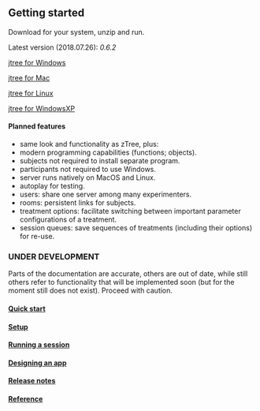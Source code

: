 ## Getting started
Download for your system, unzip and run.

Latest version (2018.07.26): *0.6.2*

<a href='https://github.com/opowell/jtree/raw/master/releases/jtree-win.zip'>jtree for Windows</a>

<a href='https://github.com/opowell/jtree/raw/master/releases/jtree-macos.zip'>jtree for Mac</a>

<a href='https://github.com/opowell/jtree/raw/master/releases/jtree-linux.zip'>jtree for Linux</a>

<a href='https://github.com/opowell/jtree/raw/master/releases/jtree-winxp.zip'>jtree for WindowsXP</a>

#### Planned features
- same look and functionality as zTree, plus:
- modern programming capabilities (functions; objects).
- subjects not required to install separate program.
- participants not required to use Windows.
- server runs natively on MacOS and Linux.
- autoplay for testing.
- users: share one server among many experimenters.
- rooms: persistent links for subjects.
- treatment options: facilitate switching between important parameter configurations of a treatment.
- session queues: save sequences of treatments (including their options) for re-use.

### UNDER DEVELOPMENT
Parts of the documentation are accurate, others are out of date, while still others refer to functionality that will be implemented soon (but for the moment still does not exist). Proceed with caution.

#### <a href='https://github.com/opowell/jtree/blob/master/doc-pages/1-quick-start.md'>Quick start</a>

#### <a href='https://github.com/opowell/jtree/blob/master/doc-pages/2-setup.md'>Setup</a>

#### <a href='https://github.com/opowell/jtree/blob/master/doc-pages/3-running-a-session.md'>Running a session</a>

#### <a href='https://github.com/opowell/jtree/blob/master/doc-pages/4-designing-an-app.md'>Designing an app</a>

#### <a href='https://github.com/opowell/jtree/blob/master/doc-pages/7-release-notes.md'>Release notes</a>

#### <a href='https://opowell.github.io/jtree/reference/index.html'>Reference</a>
